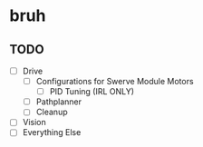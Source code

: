 # bruh

## TODO

- [ ] Drive
    - [ ] Configurations for Swerve Module Motors
        - [ ] PID Tuning (IRL ONLY)
    - [ ] Pathplanner
    - [ ] Cleanup
- [ ] Vision
- [ ] Everything Else